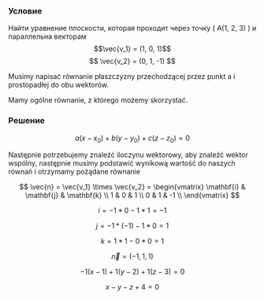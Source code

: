 ### Условие
Найти уравнение плоскости, которая проходит через точку \( A(1, 2, 3) \) и параллельна векторам $$\vec{v_1} = (1, 0, 1)$$  $$ \vec{v_2} = (0, 1, -1) $$

Musimy napisać równanie płaszczyzny przechodzącej przez punkt a i prostopadłej do obu wektorów.

Mamy ogólne równanie, z którego możemy skorzystać. 

### Решение
$$
a(x-x_0)+b(y-y_0)+c(z-z_0) = 0
$$

Następnie potrzebujemy znaleźć iloczynu wektorowy, aby znaleźć wektor wspólny, następnie musimy podstawić wynikową wartość do naszych równań i otrzymamy pożądane równanie

$$
\vec{n} = \vec{v_1} \times \vec{v_2} =
\begin{vmatrix}
\mathbf{i} & \mathbf{j} & \mathbf{k} \\
1 & 0 & 1 \\
0 & 1 & -1 \\
\end{vmatrix}
$$

$$
i = -1*0-1*1= -1
$$

$$
j = -1*(-1)-1*0 = 1
$$

$$
k = 1*1-0*0 = 1
$$

$$
\vec{n} = (-1, 1, 1)
$$

$$
-1(x-1)+1(y-2)+1(z-3) = 0
$$

$$
x-y-z+4 = 0
$$


